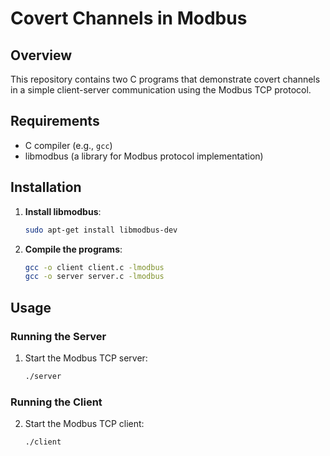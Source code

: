 # Covert Channels in Modbus

## Overview

This repository contains two C programs that demonstrate covert channels in a simple client-server communication using the Modbus TCP protocol.

## Requirements

- C compiler (e.g., `gcc`)
- libmodbus (a library for Modbus protocol implementation)

## Installation

1. **Install libmodbus**:

    ```sh
    sudo apt-get install libmodbus-dev
    ```

2. **Compile the programs**:

    ```sh
    gcc -o client client.c -lmodbus
    gcc -o server server.c -lmodbus
    ```

## Usage

### Running the Server

1. Start the Modbus TCP server:
    ```sh
    ./server
    ```

### Running the Client

2. Start the Modbus TCP client:
    ```sh
    ./client
    ```

